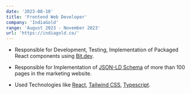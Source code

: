 ```yaml
---
date: '2023-08-10'
title: 'Frontend Web Developer'
company: 'IndiaGold'
range: 'August 2023 - November 2023'
url: 'https://indiagold.co/'
---
```


- Responsible for Development, Testing, Implementation of Packaged React components using [Bit.dev](https://bit.dev/).

- Responsible for Implementation of [JSON-LD Schema]() of more than 100 pages in the marketing website.

- Used Technologies like [React](), [Tailwind CSS](), [Typescript]().